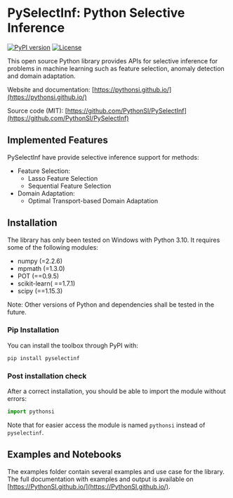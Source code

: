 # PySelectInf: Python Selective Inference

[![PyPI version](https://badge.fury.io/py/PythonSI.svg)](https://badge.fury.io/py/PythonSI)
[![License](https://anaconda.org/conda-forge/pot/badges/license.svg)](https://github.com/PythonSI/PySelectInf/blob/master/LICENSE)

This open source Python library provides APIs for selective inference for problems in machine learning such as feature selection, anomaly detection and domain adaptation.

Website and documentation: [https://pythonsi.github.io/](https://pythonsi.github.io/)

Source code (MIT): [https://github.com/PythonSI/PySelectInf](https://github.com/PythonSI/PySelectInf)

## Implemented Features

PySelectInf have provide selective inference support for methods:

* Feature Selection:
    * Lasso Feature Selection
    * Sequential Feature Selection
* Domain Adaptation:
    * Optimal Transport-based Domain Adaptation

## Installation

The library has only been tested on Windows with Python 3.10. It requires some of the following modules:
- numpy (=2.2.6)
- mpmath (=1.3.0)
- POT (==0.9.5)
- scikit-learn( ==1.7.1)
- scipy (==1.15.3)

Note: Other versions of Python and dependencies shall be tested in the future.

### Pip Installation

You can install the toolbox through PyPI with:

```console
pip install pyselectinf
```

### Post installation check
After a correct installation, you should be able to import the module without errors:

```python
import pythonsi
```

Note that for easier access the module is named `pythonsi` instead of `pyselectinf`.

## Examples and Notebooks

The examples folder contain several examples and use case for the library. The full documentation with examples and output is available on [https://PythonSI.github.io/](https://PythonSI.github.io/).
